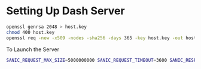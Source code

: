 # Setting Up Dash Server



```bash
openssl genrsa 2048 > host.key
chmod 400 host.key
openssl req -new -x509 -nodes -sha256 -days 365 -key host.key -out host.cert
```





To Launch the Server



```bash
SANIC_REQUEST_MAX_SIZE=5000000000 SANIC_REQUEST_TIMEOUT=3600 SANIC_RESPONSE_TIMEOUT=3600 screen -dm python -m ml_logger.server --logdir ~/runs --port 8080 --host 0.0.0.0 --workers 16
```

